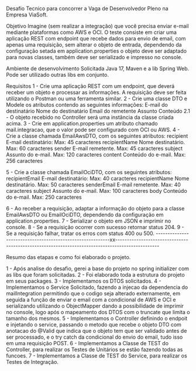 Desafio Tecnico para concorrer a Vaga de Desenvolvedor Pleno na Empresa ViaSoft.

Objetivo
Imagine (sem realizar a integração) que você precisa enviar e-mail mediante plataformas como AWS e OCI. 
O teste consiste em criar uma aplicação REST com endpoint que recebe dados para envio de email, com apenas uma requisição, sem alterar o objeto de entrada, 
dependendo da configuração setada em application.properties o objeto deve ser adaptado para novas classes, também deve ser serializado e impresso no console.

Ambiente de desenvolvimento Solicitada
Java 17, Maven e a lib Spring Web. Pode ser utilizado outras libs em conjunto.

Requisitos
1 - Crie uma aplicação REST com um endpoint, que deverá receber um objeto e processar as informações.
A requisição deve ser feita utilizando o Postman ou uma ferramenta similar.
2 - Crie uma classe DTO e Modele os atributos contendo as seguintes informações:
E-mail do destinatário
Nome do destinatário
Email do remetente
Assunto
Conteúdo
2.1 - O objeto recebido no Controller será uma instância da classe criada acima.
3 - Crie em application.properties um atributo chamado mail.integracao, que o valor pode ser configurado com OCI ou AWS.
4 - Crie a classe chamada EmailAwsDTO, com os seguintes atributos:
recipient
E-mail destinatário: Max: 45 caracteres
recipientName
Nome destinatário. Max: 60 caracteres
sender
E-mail remetente. Max: 45 caracteres
subject
Assunto do e-mail. Max: 120 caracteres
content
Conteúdo do e-mail. Max: 256 caracteres

5 - Crie a classe chamada EmailOciDTO, com os seguintes atributos:
recipientEmail
E-mail destinatário: Max: 40 caracteres
recipientName
Nome destinatário. Max: 50 caracteres
senderEmail
E-mail remetente. Max: 40 caracteres
subject
Assunto do e-mail. Max: 100 caracteres
body
Conteúdo do e-mail. Max: 250 caracteres

6 - Ao receber a requisição, adaptar a informação do objeto para a classe EmailAwsDTO ou EmailOciDTO, dependendo da configuração em application.properties.
7 - Serializar o objeto em JSON e imprimir no console.
8 - Se a requisição ocorrer com sucesso retornar status 204.
9 - Se a requisição falhar, tratar os erros com status 400 ou 500.
----------------------------------------------------------xx------------------------------------------------------------------------------------------------

Resumo das etapas e como foi elaborado o projeto.

1 - Após analise do desafio, gerei a base do projeto no spring initializer com as libs que foram solicitadas.
2 - Foi elaborado toda a estrutura do projeto em seus packages.
3 - Implementamos os DTOS solicitados.
4 - Implementamos o Service Solicitado, fazendo a injecao da dependencia do mailIntegration permitindo que o codigo seja alterado externamente,
em seguida a função de enviar o email com a condicional de AWS e OCI e serializando utilizando o ObjectMapper dando a possibilidade de imprimir no console, logo após o mapeamento dos DTOS com o truncate que limita o tamanho dos mesmos.
5 - Implementamos o Controller definindo o endpoit e injetando o service, passando o metodo que recebe o objeto DTO com anotacao do @Valid que indica que o objeto tem que ser validado antes de ser processado, e o try catch da condicional do envio do email,
tudo isso em uma requisição POST.
6 - Implementamos a Classe de TEST do Controller, para realizar os Testes de Unitários se estão fazendo todas as funcoes.
7 - Implementamos a Classe de TEST do Service, para realizar os Testes de Integração.

